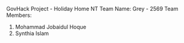GovHack Project - Holiday Home NT
Team Name: Grey - 2569
Team Members:
1. Mohammad Jobaidul Hoque
2. Synthia Islam

   
